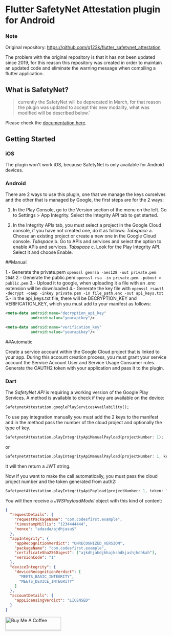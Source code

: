 # Flutter SafetyNet Attestation plugin for Android

### Note

Original repository: https://github.com/g123k/flutter_safetynet_attestation

The problem with the original repository is that it has not been updated since 2019, for this reason this repository was created in order to maintain an updated code and eliminate the warning message when compiling a flutter application.

## What is SafetyNet?

> currently the SafetyNet will be deprecated in March, for that reason the plugin was updated to accept this new modality, what was modified will be described below.'

Please check the [documentation here](https://developer.android.com/google/play/integrity/overview).

## Getting Started

### iOS

The plugin won't work iOS, because SafetyNet is only available for Android devices.

### Android

There are 2 ways to use this plugin, one that we manage the keys ourselves and the other that is managed by Google, the first steps are for the 2 ways:

1. In the Play Console, go to the Version section of the menu on the left. Go to Settings > App Integrity. Select the Integrity API tab to get started.

2. In the Integrity APIs tab, you must select a project in the Google Cloud console, if you have not created one, do it as follows:
   _Tabspace_ a. Choose an existing project or create a new one in the Google Cloud console.
   _Tabspace_ b. Go to APIs and services and select the option to enable APIs and services.
   _Tabspace_ c. Look for the Play Integrity API. Select it and choose Enable.

##Manual

1.- Generate the private.pem `openssl genrsa -aes128 -out private.pem 2048`
2.- Generate the public.pem `openssl rsa -in private.pem -pubout > public.pem`
3.- Upload it to google, when uploading it a file with an .enc extension will be downloaded
4.- Generate the key file with `openssl rsautl -decrypt -oaep -inkey private.pem -in file_path.enc -out api_keys.txt`
5.- in the api_keys.txt file, there will be DECRYPTION_KEY and VERIFICATION_KEY, which you must add to your manifest as follows:

```xml
<meta-data android:name="decryption_api_key"
           android:value="yourapikey"/>

<meta-data android:name="verification_key"
           android:value="yourapikey"/>
```

##Automatic

Create a service account within the Google Cloud project that is linked to your app. During this account creation process, you must grant your service account the Service Account User and Service Usage Consumer roles. Generate the OAUTH2 token with your application and pass it to the plugin.

### Dart

The _SafetyNet API_ is requiring a working version of the Google Play Services. A method is available to check if they are available on the device:

```dart
SafetynetAttestation.googlePlayServicesAvailability();
```

To use pay integration manually you must add the 2 keys to the manifest and in the method pass the number of the cloud project and optionally the type of key.

```dart
SafetynetAttestation.playIntegrityApiManualPayload(projectNumber: 1);
```

or

```dart
SafetynetAttestation.playIntegrityApiManualPayload(projectNumber: 1, keyType: "EC");
```

It will then return a JWT string.

Now if you want to make the call automatically, you must pass the cloud project number and the token generated from auth2:

```dart
SafetynetAttestation.playIntegrityApiPayload(projectNumber: 1, token: "jsdkjlaskdjasjldjkasjjdl;asjkldjaskldjkjaskldjlkajs", applicationId: "com.codesfirst.example");
```

You will then receive a _JWSPayloadModel_ object with this kind of content:

```json
{
  "requestDetails": {
    "requestPackageName": "com.codesfirst.example",
    "timestampMillis": "1234444444",
    "nonce": "adasda/ajdhjasu$"
  },
  "appIntegrity": {
    "appRecognitionVerdict": "UNRECOGNIZED_VERSION",
    "packageName": "com.codesfirst.example",
    "certificateSha256Digest": ["ajkdhjahdjkhajkshdkjashjkdhkah"],
    "versionCode": "1"
  },
  "deviceIntegrity": {
    "deviceRecognitionVerdict": [
      "MEETS_BASIC_INTEGRITY",
      "MEETS_DEVICE_INTEGRITY"
    ]
  },
  "accountDetails": {
    "appLicensingVerdict": "LICENSED"
  }
}
```

<a href="https://www.buymeacoffee.com/codesfirst" target="_blank"><img src="https://www.buymeacoffee.com/assets/img/custom_images/orange_img.png" alt="Buy Me A Coffee" style="height: 41px !important;width: 174px !important;box-shadow: 0px 3px 2px 0px rgba(190, 190, 190, 0.5) !important;-webkit-box-shadow: 0px 3px 2px 0px rgba(190, 190, 190, 0.5) !important;" ></a>

